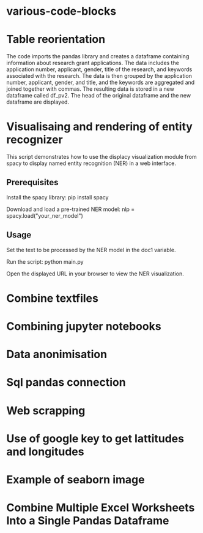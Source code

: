 # various-code-blocks

# Table reorientation
The code imports the pandas library and creates a dataframe containing information about research grant applications. The data includes the application number, applicant, gender, title of the research, and keywords associated with the research. The data is then grouped by the application number, applicant, gender, and title, and the keywords are aggregated and joined together with commas. The resulting data is stored in a new dataframe called df_pv2. The head of the original dataframe and the new dataframe are displayed.

# Visualisaing and rendering of entity recognizer
This script demonstrates how to use the displacy visualization module from spacy to display named entity recognition (NER) in a web interface. 
## Prerequisites

Install the spacy library: pip install spacy

Download and load a pre-trained NER model: nlp = spacy.load("your_ner_model")

## Usage

  Set the text to be processed by the NER model in the doc1 variable.

  Run the script: python main.py

  Open the displayed URL in your browser to view the NER visualization.

# Combine textfiles


# Combining jupyter notebooks

# Data anonimisation

# Sql pandas connection

# Web scrapping

# Use of google key to get lattitudes and longitudes

# Example of seaborn image

# Combine Multiple Excel Worksheets Into a Single Pandas Dataframe 
